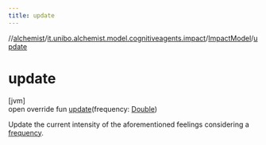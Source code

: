 ```yaml
---
title: update
---
```

//[alchemist](../../../index.html)/[it.unibo.alchemist.model.cognitiveagents.impact](../index.html)/[ImpactModel](index.html)/[update](update.html)



# update



[jvm]\
open override fun [update](update.html)(frequency: [Double](https://kotlinlang.org/api/latest/jvm/stdlib/kotlin/-double/index.html))



Update the current intensity of the aforementioned feelings considering a [frequency](update.html).




